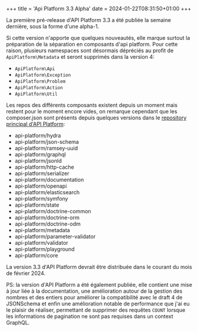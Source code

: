 +++
title = 'Api Platform 3.3 Alpha'
date = 2024-01-22T08:31:50+01:00
+++

La première pré-release d'API Platform 3.3 a été publiée la semaine dernière, sous la forme d'une alpha-1.

Si cette version n'apporte que quelques nouveautés, elle marque surtout la préparation de la séparation en composants 
d'api platform. Pour cette raison, plusieurs namespaces sont désormais dépréciés au profit de `ApiPlatform\Metadata` et seront supprimés dans la version 4:
- `ApiPlatform\Api`
- `ApiPlatform\Exception`
- `ApiPlatform\Problem`
- `ApiPlatform\Action`
- `ApiPlatform\Util`

Les repos des différents composants existent depuis un moment mais restent pour le moment encore vides, on remarque cependant
que les composer.json sont présents depuis quelques versions dans le [repository principal d'API Platform](https://github.com/api-platform/core): 
- api-platform/hydra
- api-platform/json-schema
- api-platform/ramsey-uuid
- api-platform/graphql
- api-platform/jsonld
- api-platform/http-cache
- api-platform/serializer
- api-platform/documentation
- api-platform/openapi
- api-platform/elasticsearch
- api-platform/symfony
- api-platform/state
- api-platform/doctrine-common
- api-platform/doctrine-orm
- api-platform/doctrine-odm
- api-platform/metadata
- api-platform/parameter-validator
- api-platform/validator
- api-platform/playground
- api-platform/core

La version 3.3 d'API Platform devrait être distribuée dans le courant du mois de février 2024.

PS: la version d'API Platform a été également publiée, elle contient une mise à jour liée à la documentation, une amélioration
autour de la gestion des nombres et des entiers pour améliorer la compatibilité avec le draft 4 de JSONSchema et enfin
une amélioration notable de performance que j'ai eu le plaisir de réaliser, permettant de supprimer des requêtes `COUNT` lorsque
les informations de pagination ne sont pas requises dans un context GraphQL.